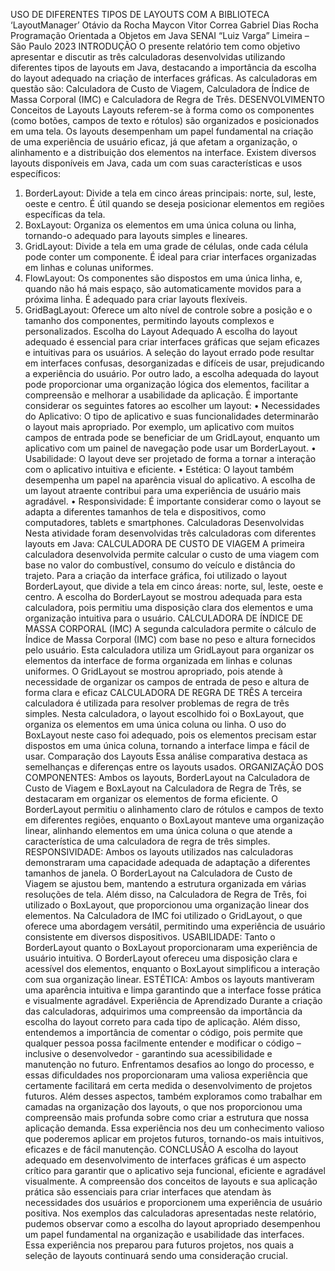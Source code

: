 USO DE DIFERENTES TIPOS DE LAYOUTS COM A 
BIBLIOTECA ‘LayoutManager’
Otávio da Rocha
Maycon Vitor Correa 
Gabriel Dias Rocha
Programação Orientada a Objetos em Java
SENAI “Luiz Varga”
Limeira – São Paulo
2023
INTRODUÇÃO
O presente relatório tem como objetivo apresentar e discutir as três 
calculadoras desenvolvidas utilizando diferentes tipos de layouts em Java, 
destacando a importância da escolha do layout adequado na criação de 
interfaces gráficas. As calculadoras em questão são: Calculadora de Custo de 
Viagem, Calculadora de Índice de Massa Corporal (IMC) e Calculadora de 
Regra de Três. 
DESENVOLVIMENTO
Conceitos de Layouts
Layouts referem-se à forma como os componentes (como botões, 
campos de texto e rótulos) são organizados e posicionados em uma tela. Os 
layouts desempenham um papel fundamental na criação de uma experiência 
de usuário eficaz, já que afetam a organização, o alinhamento e a distribuição 
dos elementos na interface.
Existem diversos layouts disponíveis em Java, cada um com suas 
características e usos específicos:
1. BorderLayout: Divide a tela em cinco áreas principais: norte, sul, 
leste, oeste e centro. É útil quando se deseja posicionar elementos 
em regiões específicas da tela.
2. BoxLayout: Organiza os elementos em uma única coluna ou linha, 
tornando-o adequado para layouts simples e lineares.
3. GridLayout: Divide a tela em uma grade de células, onde cada 
célula pode conter um componente. É ideal para criar interfaces 
organizadas em linhas e colunas uniformes.
4. FlowLayout: Os componentes são dispostos em uma única linha, e, 
quando não há mais espaço, são automaticamente movidos para a 
próxima linha. É adequado para criar layouts flexíveis.
5. GridBagLayout: Oferece um alto nível de controle sobre a posição e 
o tamanho dos componentes, permitindo layouts complexos e 
personalizados.
Escolha do Layout Adequado
A escolha do layout adequado é essencial para criar interfaces gráficas 
que sejam eficazes e intuitivas para os usuários. A seleção do layout errado 
pode resultar em interfaces confusas, desorganizadas e difíceis de usar, 
prejudicando a experiência do usuário. Por outro lado, a escolha adequada do 
layout pode proporcionar uma organização lógica dos elementos, facilitar a 
compreensão e melhorar a usabilidade da aplicação.
É importante considerar os seguintes fatores ao escolher um layout:
• Necessidades do Aplicativo: O tipo de aplicativo e suas funcionalidades 
determinarão o layout mais apropriado. Por exemplo, um aplicativo com 
muitos campos de entrada pode se beneficiar de um GridLayout, 
enquanto um aplicativo com um painel de navegação pode usar um 
BorderLayout.
• Usabilidade: O layout deve ser projetado de forma a tornar a interação 
com o aplicativo intuitiva e eficiente.
• Estética: O layout também desempenha um papel na aparência visual 
do aplicativo. A escolha de um layout atraente contribui para uma 
experiência de usuário mais agradável.
• Responsividade: É importante considerar como o layout se adapta a 
diferentes tamanhos de tela e dispositivos, como computadores, tablets 
e smartphones.
Calculadoras Desenvolvidas 
Nesta atividade foram desenvolvidas três calculadoras com diferentes 
layouts em Java:
CALCULADORA DE CUSTO DE VIAGEM
A primeira calculadora desenvolvida permite calcular o custo de uma 
viagem com base no valor do combustível, consumo do veículo e distância do 
trajeto. Para a criação da interface gráfica, foi utilizado o layout BorderLayout, 
que divide a tela em cinco áreas: norte, sul, leste, oeste e centro. A escolha do 
BorderLayout se mostrou adequada para esta calculadora, pois permitiu uma 
disposição clara dos elementos e uma organização intuitiva para o usuário.
CALCULADORA DE ÍNDICE DE MASSA CORPORAL (IMC)
A segunda calculadora permite o cálculo de Índice de Massa Corporal 
(IMC) com base no peso e altura fornecidos pelo usuário. Esta calculadora 
utiliza um GridLayout para organizar os elementos da interface de forma 
organizada em linhas e colunas uniformes. O GridLayout se mostrou 
apropriado, pois atende à necessidade de organizar os campos de entrada de 
peso e altura de forma clara e eficaz
CALCULADORA DE REGRA DE TRÊS
A terceira calculadora é utilizada para resolver problemas de regra de 
três simples. Nesta calculadora, o layout escolhido foi o BoxLayout, que 
organiza os elementos em uma única coluna ou linha. O uso do BoxLayout 
neste caso foi adequado, pois os elementos precisam estar dispostos em uma 
única coluna, tornando a interface limpa e fácil de usar.
Comparação dos Layouts
Essa análise comparativa destaca as semelhanças e diferenças entre os 
layouts usados.
ORGANIZAÇÃO DOS COMPONENTES: Ambos os layouts, 
BorderLayout na Calculadora de Custo de Viagem e BoxLayout na Calculadora 
de Regra de Três, se destacaram em organizar os elementos de forma eficiente. 
O BorderLayout permitiu o alinhamento claro de rótulos e campos de texto em 
diferentes regiões, enquanto o BoxLayout manteve uma organização linear, 
alinhando elementos em uma única coluna o que atende a característica de uma 
calculadora de regra de três simples.
RESPONSIVIDADE: Ambos os layouts utilizados nas calculadoras 
demonstraram uma capacidade adequada de adaptação a diferentes tamanhos 
de janela. O BorderLayout na Calculadora de Custo de Viagem se ajustou bem, 
mantendo a estrutura organizada em várias resoluções de tela. Além disso, na 
Calculadora de Regra de Três, foi utilizado o BoxLayout, que proporcionou uma 
organização linear dos elementos. Na Calculadora de IMC foi utilizado o 
GridLayout, o que oferece uma abordagem versátil, permitindo uma experiência 
de usuário consistente em diversos dispositivos.
USABILIDADE: Tanto o BorderLayout quanto o BoxLayout 
proporcionaram uma experiência de usuário intuitiva. O BorderLayout ofereceu 
uma disposição clara e acessível dos elementos, enquanto o BoxLayout 
simplificou a interação com sua organização linear.
ESTÉTICA: Ambos os layouts mantiveram uma aparência intuitiva e limpa
garantindo que a interface fosse prática e visualmente agradável.
Experiência de Aprendizado
Durante a criação das calculadoras, adquirimos uma compreensão da 
importância da escolha do layout correto para cada tipo de aplicação. Além 
disso, entendemos a importância de comentar o código, pois permite que 
qualquer pessoa possa facilmente entender e modificar o código – inclusive o 
desenvolvedor - garantindo sua acessibilidade e manutenção no futuro. 
Enfrentamos desafios ao longo do processo, e essas dificuldades nos 
proporcionaram uma valiosa experiência que certamente facilitará em certa 
medida o desenvolvimento de projetos futuros. 
Além desses aspectos, também exploramos como trabalhar em 
camadas na organização dos layouts, o que nos proporcionou uma 
compreensão mais profunda sobre como criar a estrutura que nossa aplicação 
demanda. Essa experiência nos deu um conhecimento valioso que poderemos 
aplicar em projetos futuros, tornando-os mais intuitivos, eficazes e de fácil
manutenção.
CONCLUSÃO
A escolha do layout adequado em desenvolvimento de interfaces 
gráficas é um aspecto crítico para garantir que o aplicativo seja funcional, 
eficiente e agradável visualmente. A compreensão dos conceitos de layouts e 
sua aplicação prática são essenciais para criar interfaces que atendam às 
necessidades dos usuários e proporcionem uma experiência de usuário 
positiva. Nos exemplos das calculadoras apresentadas neste relatório, 
pudemos observar como a escolha do layout apropriado desempenhou um 
papel fundamental na organização e usabilidade das interfaces. Essa 
experiência nos preparou para futuros projetos, nos quais a seleção de layouts 
continuará sendo uma consideração crucial.